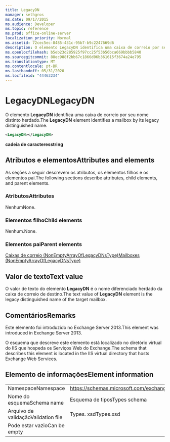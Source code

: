 ```yaml
---
title: LegacyDN
manager: sethgros
ms.date: 09/17/2015
ms.audience: Developer
ms.topic: reference
ms.prod: office-online-server
localization_priority: Normal
ms.assetid: 72cec5ec-8485-431c-95b7-b9c2247669d6
description: O elemento LegacyDN identifica uma caixa de correio por seu nome distinto herdado.
ms.openlocfilehash: b5eb23d285925f97cc25f53b56bca669bbbb5840
ms.sourcegitcommit: 88ec988f2bb67c1866d06b361615f3674a24e795
ms.translationtype: MT
ms.contentlocale: pt-BR
ms.lasthandoff: 05/31/2020
ms.locfileid: "44463234"
---
```

# <a name="legacydn"></a><span data-ttu-id="b177b-103">LegacyDN</span><span class="sxs-lookup"><span data-stu-id="b177b-103">LegacyDN</span></span>

<span data-ttu-id="b177b-104">O elemento **LegacyDN** identifica uma caixa de correio por seu nome distinto herdado.</span><span class="sxs-lookup"><span data-stu-id="b177b-104">The **LegacyDN** element identifies a mailbox by its legacy distinguished name.</span></span> 
  
```XML
<LegacyDN></LegacyDN>
```

<span data-ttu-id="b177b-105">**cadeia de caracteres**</span><span class="sxs-lookup"><span data-stu-id="b177b-105">**string**</span></span>

## <a name="attributes-and-elements"></a><span data-ttu-id="b177b-106">Atributos e elementos</span><span class="sxs-lookup"><span data-stu-id="b177b-106">Attributes and elements</span></span>

<span data-ttu-id="b177b-107">As seções a seguir descrevem os atributos, os elementos filhos e os elementos pai.</span><span class="sxs-lookup"><span data-stu-id="b177b-107">The following sections describe attributes, child elements, and parent elements.</span></span>
  
### <a name="attributes"></a><span data-ttu-id="b177b-108">Atributos</span><span class="sxs-lookup"><span data-stu-id="b177b-108">Attributes</span></span>

<span data-ttu-id="b177b-109">Nenhum</span><span class="sxs-lookup"><span data-stu-id="b177b-109">None.</span></span>
  
### <a name="child-elements"></a><span data-ttu-id="b177b-110">Elementos filho</span><span class="sxs-lookup"><span data-stu-id="b177b-110">Child elements</span></span>

<span data-ttu-id="b177b-111">Nenhum.</span><span class="sxs-lookup"><span data-stu-id="b177b-111">None.</span></span>
  
### <a name="parent-elements"></a><span data-ttu-id="b177b-112">Elementos pai</span><span class="sxs-lookup"><span data-stu-id="b177b-112">Parent elements</span></span>

[<span data-ttu-id="b177b-113">Caixas de correio (NonEmptyArrayOfLegacyDNsType)</span><span class="sxs-lookup"><span data-stu-id="b177b-113">Mailboxes (NonEmptyArrayOfLegacyDNsType)</span></span>](mailboxes-nonemptyarrayoflegacydnstype.md)
  
## <a name="text-value"></a><span data-ttu-id="b177b-114">Valor de texto</span><span class="sxs-lookup"><span data-stu-id="b177b-114">Text value</span></span>

<span data-ttu-id="b177b-115">O valor de texto do elemento **LegacyDN** é o nome diferenciado herdado da caixa de correio de destino.</span><span class="sxs-lookup"><span data-stu-id="b177b-115">The text value of **LegacyDN** element is the legacy distinguished name of the target mailbox.</span></span> 
  
## <a name="remarks"></a><span data-ttu-id="b177b-116">Comentários</span><span class="sxs-lookup"><span data-stu-id="b177b-116">Remarks</span></span>

<span data-ttu-id="b177b-117">Este elemento foi introduzido no Exchange Server 2013.</span><span class="sxs-lookup"><span data-stu-id="b177b-117">This element was introduced in Exchange Server 2013.</span></span>
  
<span data-ttu-id="b177b-118">O esquema que descreve este elemento está localizado no diretório virtual do IIS que hospeda os Serviços Web do Exchange.</span><span class="sxs-lookup"><span data-stu-id="b177b-118">The schema that describes this element is located in the IIS virtual directory that hosts Exchange Web Services.</span></span>
  
## <a name="element-information"></a><span data-ttu-id="b177b-119">Elemento de informações</span><span class="sxs-lookup"><span data-stu-id="b177b-119">Element information</span></span>

|||
|:-----|:-----|
|<span data-ttu-id="b177b-120">Namespace</span><span class="sxs-lookup"><span data-stu-id="b177b-120">Namespace</span></span>  <br/> |https://schemas.microsoft.com/exchange/services/2006/types  <br/> |
|<span data-ttu-id="b177b-121">Nome do esquema</span><span class="sxs-lookup"><span data-stu-id="b177b-121">Schema name</span></span>  <br/> |<span data-ttu-id="b177b-122">Esquema de tipos</span><span class="sxs-lookup"><span data-stu-id="b177b-122">Types schema</span></span>  <br/> |
|<span data-ttu-id="b177b-123">Arquivo de validação</span><span class="sxs-lookup"><span data-stu-id="b177b-123">Validation file</span></span>  <br/> |<span data-ttu-id="b177b-124">Types. xsd</span><span class="sxs-lookup"><span data-stu-id="b177b-124">Types.xsd</span></span>  <br/> |
|<span data-ttu-id="b177b-125">Pode estar vazio</span><span class="sxs-lookup"><span data-stu-id="b177b-125">Can be empty</span></span>  <br/> ||
   

